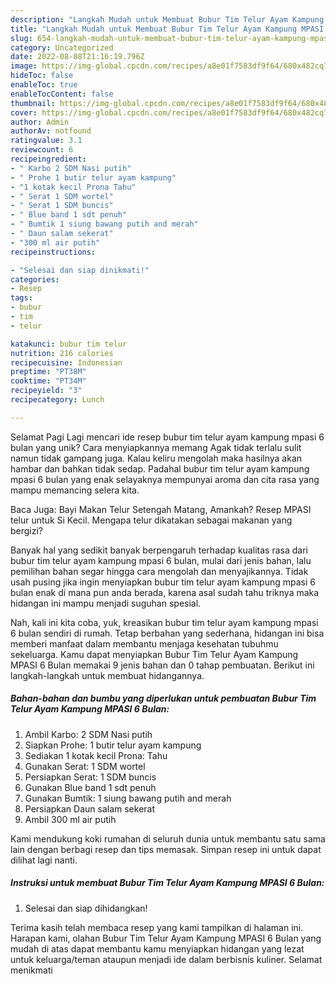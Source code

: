 ```yaml
---
description: "Langkah Mudah untuk Membuat Bubur Tim Telur Ayam Kampung MPASI 6 Bulan yang Enak, Sempurna"
title: "Langkah Mudah untuk Membuat Bubur Tim Telur Ayam Kampung MPASI 6 Bulan yang Enak, Sempurna"
slug: 654-langkah-mudah-untuk-membuat-bubur-tim-telur-ayam-kampung-mpasi-6-bulan-yang-enak-sempurna
category: Uncategorized
date: 2022-08-08T21:16:19.796Z
image: https://img-global.cpcdn.com/recipes/a8e01f7583df9f64/680x482cq70/bubur-tim-telur-ayam-kampung-mpasi-6-bulan-foto-resep-utama.jpg
hideToc: false
enableToc: true
enableTocContent: false
thumbnail: https://img-global.cpcdn.com/recipes/a8e01f7583df9f64/680x482cq70/bubur-tim-telur-ayam-kampung-mpasi-6-bulan-foto-resep-utama.jpg
cover: https://img-global.cpcdn.com/recipes/a8e01f7583df9f64/680x482cq70/bubur-tim-telur-ayam-kampung-mpasi-6-bulan-foto-resep-utama.jpg
author: Admin
authorAv: notfound
ratingvalue: 3.1
reviewcount: 6
recipeingredient:
- " Karbo 2 SDM Nasi putih"
- " Prohe 1 butir telur ayam kampung"
- "1 kotak kecil Prona Tahu"
- " Serat 1 SDM wortel"
- " Serat 1 SDM buncis"
- " Blue band 1 sdt penuh"
- " Bumtik 1 siung bawang putih and merah"
- " Daun salam sekerat"
- "300 ml air putih"
recipeinstructions:

- "Selesai dan siap dinikmati!"
categories:
- Resep
tags:
- bubur
- tim
- telur

katakunci: bubur tim telur 
nutrition: 216 calories
recipecuisine: Indonesian
preptime: "PT38M"
cooktime: "PT34M"
recipeyield: "3"
recipecategory: Lunch

---
```



Selamat Pagi Lagi mencari ide resep bubur tim telur ayam kampung mpasi 6 bulan yang unik? Cara menyiapkannya memang Agak tidak terlalu sulit namun tidak gampang juga. Kalau keliru mengolah maka hasilnya akan hambar dan bahkan tidak sedap. Padahal bubur tim telur ayam kampung mpasi 6 bulan yang enak selayaknya mempunyai aroma dan cita rasa yang mampu memancing selera kita.


Baca Juga: Bayi Makan Telur Setengah Matang, Amankah? Resep MPASI telur untuk Si Kecil. Mengapa telur dikatakan sebagai makanan yang bergizi?

Banyak hal yang sedikit banyak berpengaruh terhadap kualitas rasa dari bubur tim telur ayam kampung mpasi 6 bulan, mulai dari jenis bahan, lalu pemilihan bahan segar hingga cara mengolah dan menyajikannya. Tidak usah pusing jika ingin menyiapkan bubur tim telur ayam kampung mpasi 6 bulan enak di mana pun anda berada, karena asal sudah tahu triknya maka hidangan ini mampu menjadi suguhan spesial.


Nah, kali ini kita coba, yuk, kreasikan bubur tim telur ayam kampung mpasi 6 bulan sendiri di rumah. Tetap berbahan yang sederhana, hidangan ini bisa memberi manfaat dalam membantu menjaga kesehatan tubuhmu sekeluarga. Kamu dapat menyiapkan Bubur Tim Telur Ayam Kampung MPASI 6 Bulan memakai 9 jenis bahan dan 0 tahap pembuatan. Berikut ini langkah-langkah untuk membuat hidangannya.

<!--inarticleads1-->

##### Bahan-bahan dan bumbu yang diperlukan untuk pembuatan Bubur Tim Telur Ayam Kampung MPASI 6 Bulan:

1. Ambil  Karbo: 2 SDM Nasi putih
1. Siapkan  Prohe: 1 butir telur ayam kampung
1. Sediakan 1 kotak kecil Prona: Tahu
1. Gunakan  Serat: 1 SDM wortel
1. Persiapkan  Serat: 1 SDM buncis
1. Gunakan  Blue band 1 sdt penuh
1. Gunakan  Bumtik: 1 siung bawang putih and merah
1. Persiapkan  Daun salam sekerat
1. Ambil 300 ml air putih


Kami mendukung koki rumahan di seluruh dunia untuk membantu satu sama lain dengan berbagi resep dan tips memasak. Simpan resep ini untuk dapat dilihat lagi nanti. 

<!--inarticleads2-->

##### Instruksi untuk membuat Bubur Tim Telur Ayam Kampung MPASI 6 Bulan:


1. Selesai dan siap dihidangkan!



Terima kasih telah membaca resep yang kami tampilkan di halaman ini. Harapan kami, olahan Bubur Tim Telur Ayam Kampung MPASI 6 Bulan yang mudah di atas dapat membantu kamu menyiapkan hidangan yang lezat untuk keluarga/teman ataupun menjadi ide dalam berbisnis kuliner. Selamat menikmati
